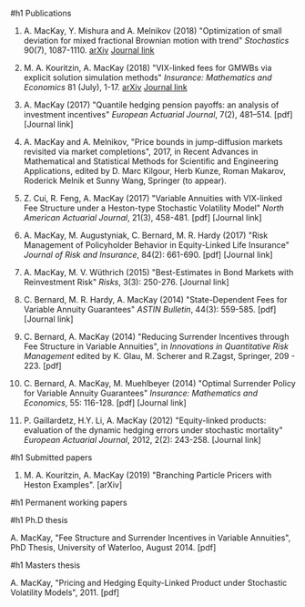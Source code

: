 #h1 Publications

1. A. MacKay, Y. Mishura and A. Melnikov (2018) "Optimization of small deviation for mixed fractional Brownian motion with trend" *Stochastics* 90(7), 1087-1110. [arXiv](https://arxiv.org/abs/1806.04998) [Journal link](https://www.tandfonline.com/doi/full/10.1080/17442508.2018.1478835)

2. M. A. Kouritzin, A. MacKay  (2018) "VIX-linked fees for GMWBs via explicit solution simulation methods" *Insurance: Mathematics and Economics* 81 (July), 1-17. [arXiv](https://arxiv.org/abs/1708.06886) [Journal link](https://www.sciencedirect.com/science/article/pii/S0167668717303967)

3. A. MacKay (2017) "Quantile hedging pension payoffs: an analysis of investment incentives" *European Actuarial Journal*, 7(2), 481–514. [pdf] [Journal link]

4. A. MacKay and A. Melnikov, "Price bounds in jump-diffusion markets revisited via market completions", 2017, in Recent Advances in Mathematical and Statistical Methods for Scientific and Engineering Applications, edited by D. Marc Kilgour, Herb Kunze, Roman Makarov, Roderick Melnik et Sunny Wang, Springer (to appear). 

5. Z. Cui, R. Feng, A. MacKay (2017) "Variable Annuities with VIX-linked Fee Structure under a Heston-type Stochastic Volatility Model" *North American Actuarial Journal*, 21(3), 458-481. [pdf] [Journal link]

6. A. MacKay, M. Augustyniak, C. Bernard, M. R. Hardy (2017) "Risk Management of Policyholder Behavior in Equity-Linked Life Insurance" *Journal of Risk and Insurance*, 84(2): 661-690. [pdf] [Journal link]

7. A. MacKay, M. V. Wüthrich (2015) "Best-Estimates in Bond Markets with Reinvestment Risk" *Risks*, 3(3): 250-276. [Journal link]

8. C. Bernard, M. R. Hardy, A. MacKay (2014) "State-Dependent Fees for Variable Annuity Guarantees" *ASTIN Bulletin*, 44(3): 559-585. [pdf] [Journal link]

9. C. Bernard, A. MacKay (2014) "Reducing Surrender Incentives through Fee Structure in Variable Annuities", in *Innovations in Quantitative Risk Management* edited by K. Glau, M. Scherer and R.Zagst, Springer, 209 - 223. [pdf]

10. C. Bernard, A. MacKay, M. Muehlbeyer (2014) "Optimal Surrender Policy for Variable Annuity Guarantees" *Insurance: Mathematics and Economics*, 55: 116-128. [pdf] [Journal link]

11. P. Gaillardetz, H.Y. Li, A. MacKay (2012) "Equity-linked products: evaluation of the dynamic hedging errors under stochastic mortality" *European Actuarial Journal*,  2012, 2(2): 243-258. [Journal link]

#h1 Submitted papers

1. M. A. Kouritzin, A. MacKay (2019) "Branching Particle Pricers with Heston Examples". [arXiv]

#h1 Permanent working papers

#h1 Ph.D thesis

A. MacKay, "Fee Structure and Surrender Incentives in Variable Annuities", PhD Thesis, University of Waterloo, August 2014. [pdf]

#h1 Masters thesis

A. MacKay, "Pricing and Hedging Equity-Linked Product under Stochastic Volatility Models", 2011. [pdf]
